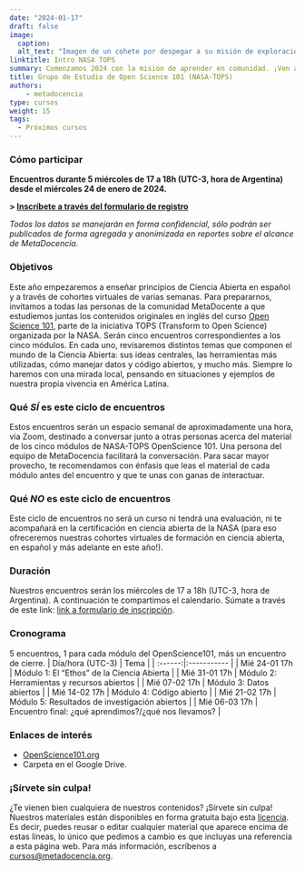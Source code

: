 ```yaml
---
date: "2024-01-17"
draft: false
image:
  caption: 
  alt_text: "Imagen de un cohete por despegar a su misión de exploración abierto a nuevas personas tripulantes"
linktitle: Intro NASA TOPS
summary: Comenzamos 2024 con la misión de aprender en comunidad. ¡Ven a explorar junto a MetaDocencia los  contenidos sobre Ciencia Abierta que comparte la NASA! 
title: Grupo de Estudio de Open Science 101 (NASA-TOPS)
authors: 
    - metadocencia
type: cursos
weight: 15
tags:
  - Próximos cursos
---
```



### Cómo participar 
**Encuentros durante 5 miércoles de 17 a 18h (UTC-3, hora de Argentina) desde el miércoles 24 de enero de 2024.**

**> [Inscríbete a través del formulario de registro](https://docs.google.com/forms/d/e/1FAIpQLSeNC5FAkHDNwvqJr0419ddccLsru7c38EttgbjOw6ar-x84-Q/viewform)**

*Todos los datos se manejarán en forma confidencial, sólo podrán ser publicados de forma agregada y anonimizada en reportes sobre el alcance de MetaDocencia.*

### Objetivos

Este año empezaremos a enseñar principios de Ciencia Abierta en español y a través de cohortes virtuales de varias semanas. Para prepararnos, invitamos a todas las personas de la comunidad MetaDocente a que estudiemos juntas los contenidos originales en inglés del curso [Open Science 101](https://openscience101.org/), parte de la iniciativa TOPS (Transform to Open Science) organizada por la NASA.
Serán cinco encuentros correspondientes a los cinco módulos. En cada uno, revisaremos distintos temas que componen el mundo de la Ciencia Abierta: sus ideas centrales, las herramientas más utilizadas, cómo manejar datos y código abiertos, y mucho más. Siempre lo haremos con una mirada local, pensando en situaciones y ejemplos de nuestra propia vivencia en América Latina.

### Qué _SÍ_ es este ciclo de encuentros

Estos encuentros serán un espacio semanal de aproximadamente una hora, via Zoom, destinado a conversar junto a otras personas acerca del material de los cinco módulos de NASA-TOPS OpenScience 101. Una persona del equipo de MetaDocencia facilitará la conversación. Para sacar mayor provecho, te recomendamos con énfasis que leas el material de cada módulo antes del encuentro y que te unas con ganas de interactuar.

### Qué _NO_ es este ciclo de encuentros

Este ciclo de encuentros no será un curso ni tendrá una evaluación, ni te acompañará en la certificación en ciencia abierta de la NASA (para eso ofreceremos nuestras cohortes virtuales de formación en ciencia abierta, en español y más adelante en este año!).

### Duración

Nuestros encuentros serán los miércoles de 17 a 18h (UTC-3, hora de Argentina). A continuación te compartimos el calendario. Súmate a través de este link: [link a formulario de inscripción](https://docs.google.com/forms/d/e/1FAIpQLSeNC5FAkHDNwvqJr0419ddccLsru7c38EttgbjOw6ar-x84-Q/viewform).

### Cronograma 
5 encuentros, 1 para cada módulo del OpenScience101, más un encuentro de cierre.
|  Día/hora (UTC-3)  |  Tema  |
| :------:|:----------- |
| Mié 24-01 17h | Módulo 1: El “Ethos” de la Ciencia Abierta |
| Mié 31-01 17h | Módulo 2: Herramientas y recursos abiertos |
| Mié 07-02 17h | Módulo 3: Datos abiertos |
| Mié 14-02 17h | Módulo 4: Código abierto |
| Mié 21-02 17h | Módulo 5: Resultados de investigación abiertos |
| Mié 06-03 17h | Encuentro final: ¿qué aprendimos?/¿qué nos llevamos? |

### Enlaces de interés

- [OpenScience101.org](https://openscience101.org/)
- Carpeta en el Google Drive.

### ¡Sírvete sin culpa!

¿Te vienen bien cualquiera de nuestros contenidos? ¡Sírvete sin culpa! Nuestros materiales están disponibles en forma gratuita bajo esta [licencia](https://creativecommons.org/licenses/by/4.0/deed.es). Es decir, puedes reusar o editar cualquier material que aparece encima de estas líneas, lo único que pedimos a cambio es que incluyas una referencia a esta página web. Para más información, escríbenos a [cursos@metadocencia.org](mailto:cursos@metadocencia.org).
